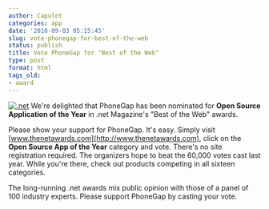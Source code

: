 ```yaml
---
author: Capulet
categories: app
date: '2010-09-03 05:15:45'
slug: vote-phonegap-for-best-of-the-web
status: publish
title: Vote PhoneGap for "Best of the Web"
type: post
format: html
tags_old:
- award
---
```


[![.net](http://www.phonegap.com/wp-content/uploads/2010/09/ICON_nominated_web.png)](http://www.thenetawards.com/) We're delighted that PhoneGap has been nominated for **Open Source Application of the Year** in .net Magazine's "Best of the Web" awards.

Please show your support for PhoneGap. It's easy. Simply visit [www.thenetawards.com](http://www.thenetawards.com), click on the **Open Source App of the Year** category and vote. There's no site registration required. The organizers hope to beat the 60,000 votes cast last year. While you're there, check out products competing in all sixteen categories.

The long-running .net awards mix public opinion with those of a panel of 100 industry experts. Please support PhoneGap by casting your vote.
